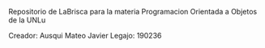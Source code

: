 Repositorio de LaBrisca para la materia Programacion Orientada a Objetos de la UNLu

Creador: Ausqui Mateo Javier
Legajo: 190236
